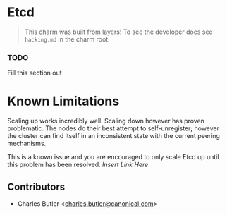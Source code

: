 # Etcd

> This charm was built from layers! To see the developer docs see `hacking.md` in
the charm root.

### TODO

Fill this section out

# Known Limitations

Scaling up works incredibly well. Scaling down however has proven problematic.
The nodes do their best attempt to self-unregister; however the cluster can find
itself in an inconsistent state with the current peering mechanisms.

This is a known issue and you are encouraged to only scale Etcd up until this
problem has been resolved. *Insert Link Here*

## Contributors

- Charles Butler &lt;[charles.butler@canonical.com](mailto:charles.butler@canonical.com)&gt;
